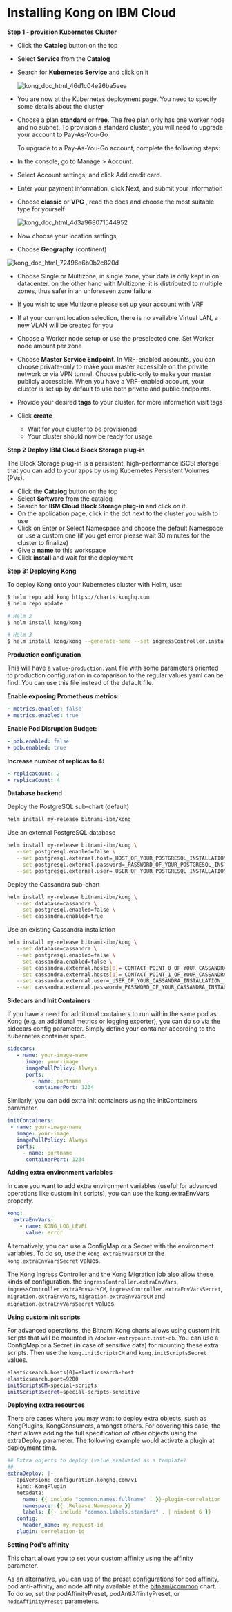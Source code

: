# Installing Kong on IBM Cloud

**Step 1 - provision Kubernetes Cluster**

- Click the **Catalog** button on the top

- Select **Service** from the **Catalog**

- Search for **Kubernetes Service** and click on it

  ![kong_doc_html_46d1c04e26ba5eea](https://user-images.githubusercontent.com/5286796/106394187-4b013200-6421-11eb-92b7-6c825737765c.png)

- You are now at the Kubernetes deployment page. You need to specify some details about the cluster

- Choose a plan **standard** or **free**. The free plan only has one worker node and no subnet. To provision a standard cluster, you will need to upgrade your account to Pay-As-You-Go


  To upgrade to a Pay-As-You-Go account, complete the following steps:

- In the console, go to Manage > Account.

- Select Account settings; and click Add credit card.

- Enter your payment information, click Next, and submit your information

- Choose **classic** or **VPC** , read the docs and choose the most suitable type for yourself

  ![kong_doc_html_4d3a968071544952](https://user-images.githubusercontent.com/5286796/106394203-62d8b600-6421-11eb-89d2-98dc1c439942.png)

- Now choose your location settings,
- Choose **Geography** (continent)

![kong_doc_html_72496e6b0b2c820d](https://user-images.githubusercontent.com/5286796/106394202-610ef280-6421-11eb-978f-04ac9b590083.png)

- Choose 	Single or Multizone, in single zone, your data is only kept in on 	datacenter. on the other hand with Multizone, it is distributed to multiple zones, thus safer in an   unforeseen zone failure

- If you wish to use Multizone please set up your account with VRF
- If at your current location selection, there is no available Virtual LAN, a new VLAN will be created for you
- Choose a Worker node setup or use the preselected one. Set Worker node amount per zone
- Choose **Master Service Endpoint**. In VRF-enabled accounts, you can choose private-only to make your master accessible on the private network or via VPN tunnel. Choose public-only to make your master publicly accessible. When you have a VRF-enabled account, your cluster is set up by default to use both private and public endpoints.

- Provide your desired **tags** to your cluster. for more information visit tags
- Click **create**
  * Wait for your cluster to be provisioned
   * Your cluster should now be ready for usage


**Step 2 Deploy IBM Cloud Block Storage plug-in**

The Block Storage plug-in is a persistent, high-performance iSCSI storage that you can add to your apps by using Kubernetes Persistent Volumes (PVs).

- Click the **Catalog** button on the top
- Select **Software** from the catalog
- Search for **IBM Cloud Block Storage plug-in** and click on it
- On the application page, click in the dot next to the cluster you wish to use
- Click on Enter or Select Namespace and choose the default Namespace or use a custom one (if you get error please wait 30 minutes for the cluster to finalize)
- Give a **name** to this workspace
- Click **install** and wait for the deployment


**Step 3: Deploying Kong**

To deploy Kong onto your Kubernetes cluster with Helm, use:

```sh
$ helm repo add kong https://charts.konghq.com
$ helm repo update

# Helm 2
$ helm install kong/kong

# Helm 3
$ helm install kong/kong --generate-name --set ingressController.installCRDs=false
```

**Production configuration**

This will have a `value-production.yaml` file with some parameters oriented to production configuration in comparison to the regular values.yaml can be find. You can use this file instead of the default file.


**Enable exposing Prometheus metrics:**

```yaml
- metrics.enabled: false 
+ metrics.enabled: true 
```

**Enable Pod Disruption Budget:**

```yaml
- pdb.enabled: false
+ pdb.enabled: true
```

**Increase number of replicas to 4:**

```yaml
- replicaCount: 2
+ replicaCount: 4
```

**Database backend**

Deploy the PostgreSQL sub-chart (default)

```sh
helm install my-release bitnami-ibm/kong
```

Use an external PostgreSQL database

```sh
helm install my-release bitnami-ibm/kong \
   --set postgresql.enabled=false \
   --set postgresql.external.host=_HOST_OF_YOUR_POSTGRESQL_INSTALLATION_ \
   --set postgresql.external.password=_PASSWORD_OF_YOUR_POSTGRESQL_INSTALLATION_ \
   --set postgresql.external.user=_USER_OF_YOUR_POSTGRESQL_INSTALLATION_
```

Deploy the Cassandra sub-chart

```sh
helm install my-release bitnami-ibm/kong \
   --set database=cassandra \
   --set postgresql.enabled=false \
   --set cassandra.enabled=true
```


Use an existing Cassandra installation

```sh
helm install my-release bitnami-ibm/kong \
   --set database=cassandra \
   --set postgresql.enabled=false \
   --set cassandra.enabled=false \
   --set cassandra.external.hosts[0]=_CONTACT_POINT_0_OF_YOUR_CASSANDRA_CLUSTER_ \
   --set cassandra.external.hosts[1]=_CONTACT_POINT_1_OF_YOUR_CASSANDRA_CLUSTER_ \
   --set cassandra.external.user=_USER_OF_YOUR_CASSANDRA_INSTALLATION_ \
   --set cassandra.external.password=_PASSWORD_OF_YOUR_CASSANDRA_INSTALLATION_
```

**Sidecars and Init Containers**

If you have a need for additional containers to run within the same pod as Kong (e.g. an additional metrics or logging exporter), you can do so via the sidecars config parameter. Simply define your container according to the Kubernetes container spec.

```yaml
sidecars:
   - name: your-image-name
      image: your-image
      imagePullPolicy: Always
      ports:
   ​     - name: portname
   ​      containerPort: 1234
```


Similarly, you can add extra init containers using the initContainers parameter.

```yaml
initContainers:
 - name: your-image-name
   image: your-image
   imagePullPolicy: Always
   ports:
​     - name: portname
​      containerPort: 1234
```


**Adding extra environment variables**

In case you want to add extra environment variables (useful for advanced operations like custom init scripts), you can use the kong.extraEnvVars property.

```yaml
kong:
  extraEnvVars:
    - name: KONG_LOG_LEVEL
​      value: error
```


Alternatively, you can use a ConfigMap or a Secret with the environment variables. To do so, use the `kong.extraEnvVarsCM` or the `kong.extraEnvVarsSecret` values.


The Kong Ingress Controller and the Kong Migration job also allow these kinds of configuration. the `ingressController.extraEnvVars`, `ingressController.extraEnvVarsCM`, `ingressController.extraEnvVarsSecret`, `migration.extraEnvVars`, `migration.extraEnvVarsCM` and `migration.extraEnvVarsSecret` values.

**Using custom init scripts**

For advanced operations, the Bitnami Kong charts allows using custom init scripts that will be mounted in `/docker-entrypoint.init-db`. You can use a ConfigMap or a Secret (in case of sensitive data) for mounting these extra scripts. Then use the `kong.initScriptsCM` and `kong.initScriptsSecret` values.

```sh
elasticsearch.hosts[0]=elasticsearch-host
elasticsearch.port=9200
initScriptsCM=special-scripts
initScriptsSecret=special-scripts-sensitive
```

**Deploying extra resources**

There are cases where you may want to deploy extra objects, such as KongPlugins, KongConsumers, amongst others. For covering this case, the chart allows adding the full specification of other objects using the extraDeploy parameter. The following example would activate a plugin at deployment time.

```yaml
## Extra objects to deploy (value evaluated as a template)
##
extraDeploy: |-
 - apiVersion: configuration.konghq.com/v1
   kind: KongPlugin
   metadata:
​     name: {{ include "common.names.fullname" . }}-plugin-correlation
​     namespace: {{ .Release.Namespace }}
​     labels: {{- include "common.labels.standard" . | nindent 6 }}
   config:
​     header_name: my-request-id
   plugin: correlation-id
```


**Setting Pod's affinity**

This chart allows you to set your custom affinity using the affinity parameter.

As an alternative, you can use of the preset configurations for pod affinity, pod anti-affinity, and node affinity available at the [bitnami/common](https://github.com/bitnami/charts/tree/master/bitnami/common#affinities) chart. To do so, set the podAffinityPreset, podAntiAffinityPreset, or `nodeAffinityPreset` parameters.
